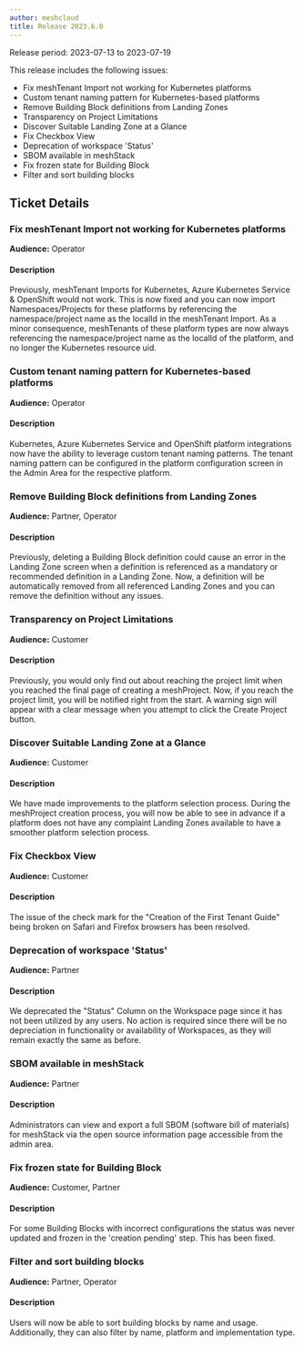 ```yaml
---
author: meshcloud
title: Release 2023.6.0
---
```


Release period: 2023-07-13 to 2023-07-19

This release includes the following issues:
* Fix meshTenant Import not working for Kubernetes platforms
* Custom tenant naming pattern for Kubernetes-based platforms
* Remove Building Block definitions from Landing Zones
* Transparency on Project Limitations
* Discover Suitable Landing Zone at a Glance
* Fix Checkbox View
* Deprecation of workspace 'Status'
* SBOM available in meshStack
* Fix frozen state for Building Block
* Filter and sort building blocks
<!--truncate-->

## Ticket Details
### Fix meshTenant Import not working for Kubernetes platforms
**Audience:** Operator<br>

#### Description
Previously, meshTenant Imports for Kubernetes, Azure Kubernetes Service & OpenShift would not work.
This is now fixed and you can now import Namespaces/Projects for these platforms by referencing the 
namespace/project name as the localId in the meshTenant Import.
As a minor consequence, meshTenants of these platform types are now always referencing the namespace/project
name as the localId of the platform, and no longer the Kubernetes resource uid.

### Custom tenant naming pattern for Kubernetes-based platforms
**Audience:** Operator<br>

#### Description
Kubernetes, Azure Kubernetes Service and OpenShift platform integrations now have the ability to 
leverage custom tenant naming patterns. The tenant naming pattern can be configured in the platform
configuration screen in the Admin Area for the respective platform.

### Remove Building Block definitions from Landing Zones
**Audience:** Partner, Operator<br>

#### Description
Previously, deleting a Building Block definition could cause an error in the Landing Zone screen when a definition is referenced as a mandatory or recommended definition in a Landing Zone. Now, a definition will be automatically removed from all referenced Landing Zones and you can remove the definition without any issues.

### Transparency on Project Limitations
**Audience:** Customer<br>

#### Description
Previously, you would only find out about reaching the project 
limit when you reached the final page of creating a meshProject. 
Now, if you reach the project limit, you will be notified 
right from the start. A warning sign will appear with a 
clear message when you attempt to click the Create 
Project button.

### Discover Suitable Landing Zone at a Glance
**Audience:** Customer<br>

#### Description
We have made improvements to the platform selection process. During the 
meshProject creation process, you will now be able to see in advance 
if a platform does not have any complaint Landing Zones available to 
have a smoother platform selection process.

### Fix Checkbox View
**Audience:** Customer<br>

#### Description
The issue of the check mark for the "Creation of the First Tenant Guide" 
being broken on Safari and Firefox browsers has been resolved.

### Deprecation of workspace 'Status'
**Audience:** Partner<br>

#### Description
We deprecated the "Status" Column on the Workspace page since it has not been utilized by any users. No action is required since there will be no depreciation in functionality or availability of Workspaces, as they will remain exactly the same as before.

### SBOM available in meshStack
**Audience:** Partner<br>

#### Description
Administrators can view and export a full SBOM (software bill of materials) for meshStack via the open source information page accessible from the admin area.

### Fix frozen state for Building Block
**Audience:** Customer, Partner<br>

#### Description
For some Building Blocks with incorrect configurations the status was never updated and frozen 
in the 'creation pending' step. This has been fixed.

### Filter and sort building blocks
**Audience:** Partner, Operator<br>

#### Description
Users will now be able to sort building blocks by name and usage.
Additionally, they can also filter by name, platform and implementation type.

